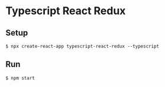 # Typescript React Redux

## Setup

    $ npx create-react-app typescript-react-redux --typescript

## Run

    $ npm start